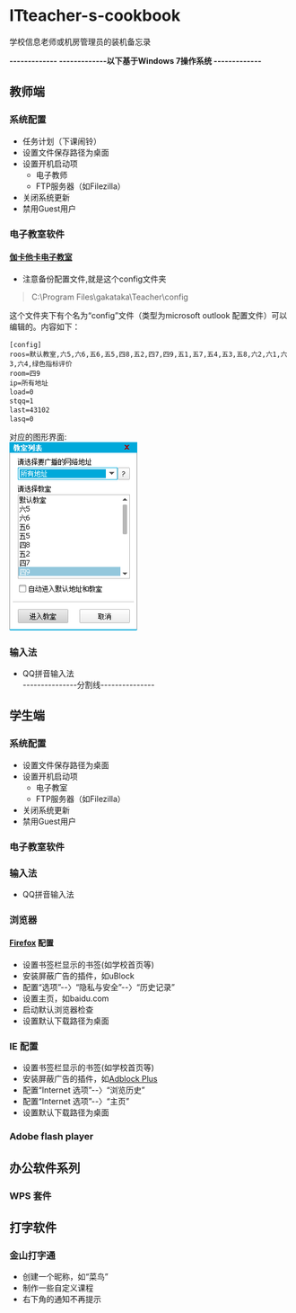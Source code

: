 # ITteacher-s-cookbook
学校信息老师或机房管理员的装机备忘录

**------------- -------------以下基于Windows 7操作系统 -------------**
## 教师端
### 系统配置
- 任务计划（下课闹铃）
- 设置文件保存路径为桌面
- 设置开机启动项
  - 电子教师
  - FTP服务器（如Filezilla）
 - 关闭系统更新
 - 禁用Guest用户
### 电子教室软件
#### [伽卡他卡电子教室](http://gakataka.com/netclass)

- 注意备份配置文件,就是这个config文件夹
> C:\Program Files\gakataka\Teacher\config

这个文件夹下有个名为“config”文件（类型为microsoft outlook 配置文件）可以编辑的。内容如下：
```
[config]
roos=默认教室,六5,六6,五6,五5,四8,五2,四7,四9,五1,五7,五4,五3,五8,六2,六1,六3,六4,绿色指标评价
room=四9
ip=所有地址
load=0
stqq=1
last=43102
lasq=0
```
对应的图形界面:<br/>
![](https://github.com/goshinh/ITteacher-s-cookbook/blob/master/%E6%97%A0%E6%A0%87%E9%A2%98.png)

### 输入法
- QQ拼音输入法<br/>
---------------分割线---------------<br/>
## 学生端
### 系统配置
- 设置文件保存路径为桌面
- 设置开机启动项
  - 电子教室
  - FTP服务器（如Filezilla）
 - 关闭系统更新
 - 禁用Guest用户
### 电子教室软件
### 输入法
- QQ拼音输入法
### 浏览器
#### [Firefox](http://www.firefox.com.cn/) 配置
- 设置书签栏显示的书签(如学校首页等)
- 安装屏蔽广告的插件，如uBlock
- 配置“选项”--〉“隐私与安全”--〉“历史记录”
- 设置主页，如baidu.com
- 启动默认浏览器检查
- 设置默认下载路径为桌面

### IE 配置
- 设置书签栏显示的书签(如学校首页等)
- 安装屏蔽广告的插件，如[Adblock Plus](https://adblockplus.org/zh_CN/internet-explorer)
- 配置“Internet 选项”--〉“浏览历史”
- 配置“Internet 选项”--〉“主页”
- 设置默认下载路径为桌面
### Adobe flash player
## 办公软件系列
### WPS 套件
## 打字软件
### 金山打字通
- 创建一个昵称，如“菜鸟”
- 制作一些自定义课程
- 右下角的通知不再提示
